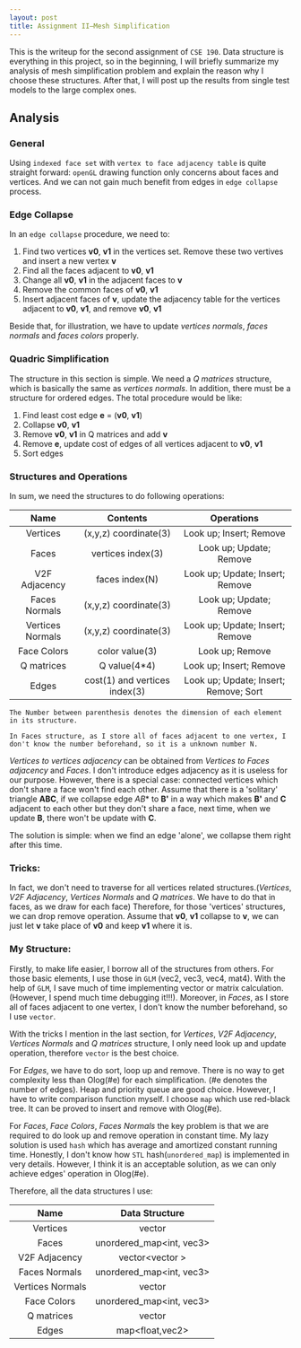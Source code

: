 ```yaml
---
layout: post
title: Assignment II—Mesh Simplification
---
```

This is the writeup for the second assignment of `CSE 190`. Data structure is everything in this project, so in the beginning, I will briefly summarize my analysis of mesh simplification problem and explain the reason why I choose these structures. After that, I will post up the results from single test models to the large complex ones. 

## Analysis

### General 

Using `indexed face set` with `vertex to face adjacency table` is quite straight forward: `openGL` drawing function only concerns about faces and vertices. And we can not gain much benefit from edges in `edge collapse` process. 

### Edge Collapse

In an `edge collapse` procedure, we need to:

1. Find two vertices **v0**, **v1** in the vertices set. Remove these two vertives and insert a new vertex **v**
2. Find all the faces adjacent to **v0**, **v1**
3. Change all **v0**, **v1** in the adjacent faces to **v**
4. Remove the common faces of **v0**, **v1**
5. Insert adjacent faces of **v**, update the adjacency table for the vertices adjacent to **v0**, **v1**, and remove **v0**, **v1**

Beside that, for illustration, we have to update *vertices normals*, *faces normals* and *faces colors* properly.

### Quadric Simplification

The structure in this section is simple. We need a *Q matrices* structure, which is basically the same as *vertices normals*. In addition, there must be a structure for ordered edges. The total procedure would be like:

1. Find least cost edge **e** = (**v0**, **v1**)
2. Collapse **v0**, **v1**
3. Remove **v0**, **v1** in Q matrices and add **v**
4. Remove **e**, update cost of edges of all vertices adjacent to **v0**, **v1**
5. Sort edges

### Structures and Operations

In sum, we need the structures to do following operations:

| Name             | Contents              | Operations                      |
| :---:            | :--:                  | :---:                           |
| Vertices         | (x,y,z) coordinate(3) | Look up; Insert; Remove         |
| Faces            | vertices index(3)     | Look up; Update; Remove         |
| V2F Adjacency    | faces index(N)        | Look up; Update; Insert; Remove |
| Faces Normals    | (x,y,z) coordinate(3) | Look up; Update; Remove         |
| Vertices Normals | (x,y,z) coordinate(3) | Look up; Update; Insert; Remove |
| Face Colors      | color value(3)        | Look up; Remove                 |
| Q matrices       | Q value(4*4)          | Look up; Insert; Remove         |
| Edges            | cost(1) and vertices index(3)              | Look up; Update; Insert; Remove; Sort                               |
    
    The Number between parenthesis denotes the dimension of each element in its structure. 

    In Faces structure, as I store all of faces adjacent to one vertex, I don't know the number beforehand, so it is a unknown number N. 

*Vertices to vertices adjacency* can be obtained from *Vertices to Faces adjacency* and *Faces*. I don't introduce edges adjacency as it is useless for our purpose. However, there is a special case: connected vertices which don't share a face won't find each other. Assume that there is a 'solitary' triangle **ABC**, if we collapse edge *AB** to **B'** in a way which makes **B'** and **C** adjacent to each other but they don't share a face, next time, when we update **B**, there won't be update with **C**. 

The solution is simple: when we find an edge 'alone', we collapse them right after this time.

### Tricks:

In fact, we don't need to traverse for all vertices related structures.(*Vertices*, *V2F Adjacency*, *Vertices Normals* and *Q matrices*. We have to do that in faces, as we draw for each face)
Therefore, for those 'vertices' structures, we can drop remove operation. Assume that **v0**, **v1** collapse to **v**, we can just let **v** take place of **v0** and keep **v1** where it is. 

### My Structure:

Firstly, to make life easier, I borrow all of the structures from others. For those basic elements, I use those in `GLM` (vec2, vec3, vec4, mat4). With the help of `GLM`, I save much of time implementing vector or matrix calculation. (However, I spend much time debugging it!!!). Moreover, in *Faces*, as I store all of faces adjacent to one vertex, I don't know the number beforehand, so I use `vector`.

With the tricks I mention in the last section, for *Vertices*, *V2F Adjacency*, *Vertices Normals* and *Q matrices* structure, I only need look up and update operation, therefore `vector` is the best choice.

For *Edges*, we have to do sort, loop up and remove. There is no way to get complexity less than Olog(#e) for each simplification. (#e denotes the number of edges). Heap and priority queue are good choice. However, I have to write comparison function myself. I choose `map` which use red-black tree. It can be proved to insert and remove with Olog(#e). 

For *Faces*, *Face Colors*, *Faces Normals* the key problem is that we are required to do look up and remove operation in constant time. My lazy solution is used `hash` which has average and amortized constant running time. Honestly, I don't know how `STL` hash(`unordered_map`) is implemented in very details. However, I think it is an acceptable solution, as we can only achieve edges' operation in Olog(#e). 

Therefore, all the data structures I use:

| Name             | Data Structure           |
| :---:            | :--:                     |
| Vertices         | vector<vec3>             |
| Faces            | unordered_map<int, vec3> |
| V2F Adjacency    | vector<vector<int> >     |
| Faces Normals    | unordered_map<int, vec3> |
| Vertices Normals | vector<vec3>             |
| Face Colors      | unordered_map<int, vec3> |
| Q matrices       | vector<mat4>             |
| Edges            | map<float,vec2>          |






